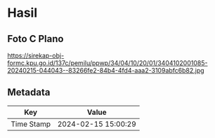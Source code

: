 # Hasil

## Foto C Plano

https://sirekap-obj-formc.kpu.go.id/137c/pemilu/ppwp/34/04/10/20/01/3404102001085-20240215-044043--83266fe2-84b4-4fd4-aaa2-3109abfc6b82.jpg


## Metadata

| Key        | Value               |
| ---------- | ------------------- |
| Time Stamp | 2024-02-15 15:00:29 |



